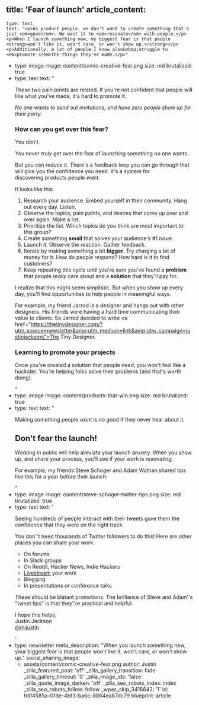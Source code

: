 title: 'Fear of launch'
article_content:
  -
    type: text
    text: "<p>As product people, we don't want to create something that's just <em>good</em>. We want it to <em>resonate</em> with people.</p><p>When I launch something new, my biggest fear is that people <strong>won't like it, won't care, or won't show up.</strong></p><p>Additionally, a lot of people I know also&nbsp;struggle to <em>promote </em>the things they've made.</p>"
  -
    type: image
    image: content/comic-creative-fear.png
    size: md
    brutalized: true
  -
    type: text
    text: "<p>These two pain points are related. If you're not confident that people will like what you've made, it's hard to promote it.</p><p><em>No one wants to send out invitations, and have zero people show up for their party.</em></p><h3>How can you get over this fear?</h3><p>You don't.</p><p>You never <em>truly </em>get over the fear of launching something no one wants.</p><p>But you can <em>reduce</em> it. There's a feedback loop you can go through that will give you the confidence you need. It's a system for discovering&nbsp;products&nbsp;people&nbsp;<em>want</em>.</p><p>It looks like this:</p><ol><li>Research your audience. Embed yourself in their community. Hang out every day. Listen.</li><li>Observe the topics, pain points, and desires that come up over and over again. Make a list.</li><li>Prioritize the list. Which topics do you think are most important to this group?</li><li>Create something <strong>small</strong> that solves your audience's #1 issue.</li><li>Launch it. Observe the reaction. Gather feedback.</li><li>Iterate by making something a bit <strong>bigger</strong>. Try charging a bit of money for it. How do people respond? How hard is it to find customers?</li><li>Keep repeating this cycle until you're sure you've found a <strong>problem </strong>that people <em>really </em>care about and a <strong>solution</strong> that they'll pay for.</li></ol><p>I realize that this might seem simplistic. But when you&nbsp;show&nbsp;up every day, you'll find&nbsp;opportunities to help people in meaningful ways.</p><p>For example, my friend Jarrod is a designer and hangs out with other designers. His friends were having a hard time communicating their value to clients. So&nbsp;Jarrod decided to write <a href=\"https://thetinydesigner.com/?utm_source=newsletter&amp;utm_medium=link&amp;utm_campaign=justinjackson\">The Tiny Designer</a>.</p><h3>Learning to promote your projects</h3><p>Once you've created a solution that people need, you won't&nbsp;feel like a huckster. You’re helping folks solve their problems&nbsp;(and that's worth doing).</p>"
  -
    type: image
    image: content/products-that-win.png
    size: md
    brutalized: true
  -
    type: text
    text: "<p>Making something people&nbsp;<em>want</em>&nbsp;is no good if they never hear about it.</p><h2>Don't fear the launch!</h2><p>Working in public will help alleviate your launch anxiety. When you show up, and share your process, you'll see if your work is resonating.</p><p>For example, my friends Steve Schoger and Adam Wathan shared tips like this for a year before their launch:</p>"
  -
    type: image
    image: content/steve-schoger-twitter-tips.png
    size: md
    brutalized: true
  -
    type: text
    text: '<p>Seeing hundreds of people interact with their tweets gave them the confidence that they were on the right track.</p><p>You don''t need thousands of Twitter followers to do this! Here are other places you can share your work:</p><ul><li>On forums</li><li>In Slack groups</li><li>On Reddit, Hacker News, Indie Hackers</li><li><a href="https://justinjackson.ca/livestreaming">Livestream</a>&nbsp;your work</li><li>Blogging</li><li>In presentations or conference talks</li></ul><p>These should be blatant promotions. The brilliance of Steve and Adam''s "tweet tips" is that they''re practical and helpful.</p><p>I hope this helps,<br>Justin Jackson<br><a href="https://twitter.com/mijustin">@mijustin</a></p>'
  -
    type: newsletter
meta_description: "When you launch something new, your biggest fear is that people won't like it, won't care, or won't show up."
social_sharing_image:
    - assets/content/comic-creative-fear.png
author: Justin
_zilla_featured_post: 'off'
_zilla_gallery_transition: fade
_zilla_gallery_timeout: '0'
_zilla_image_ids: 'false'
_zilla_quote_image_darken: 'off'
_zilla_seo_robots_index: index
_zilla_seo_robots_follow: follow
_wpas_skip_3416642: '1'
id: fd04585a-01de-4bf3-ba6c-8864ea87dc79
blueprint: article
